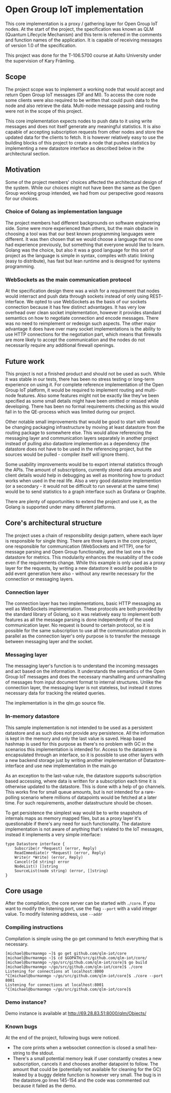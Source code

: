 Open Group IoT implementation
===
This core implementation is a proxy / gathering layer for Open Group IoT nodes. At the start of the project, the specification was known as QLM (Quantum Lifecycle Mechanism) and this term is referred in the comments and function names of the application. It is capable of receiving messages of version 1.0 of the specification.

This project was done for the T-106.5700 course at Aalto University under the supervision of Kary Främling. 

## Scope

The project scope was to implement a working node that would accept and return Open Group IoT messages (DF and MI). To access the core node some clients were also required to be written that could push data to the node and also retrieve the data. Multi-node message passing and routing were not in the scope of this project.

This core implementation expects nodes to push data to it using write messages and does not itself generate any meaningful statistics. It is also capable of accepting subscription requests from other nodes and store the updated data for the clients to fetch. It is however relatively easy to use the building blocks of this project to create a node that pushes statistics by implementing a new datastore interface as described below in the architectural section. 

## Motivation

Some of the project members' choices affected the architectural design of the system. While our choices might not have been the same as the Open Group working group intended, we had from our perspective good reasons for our choices.

### Choice of Golang as implementation language

The project members had different backgrounds on software engineering side. Some were more experienced than others, but the main obstacle in choosing a tool was that our best known programming languages were different. It was then chosen that we would choose a language that no one had experience previously, but something that everyone would like to learn. Golang was the choice, but also it was a good language for this sort of project as the language is simple in syntax, compiles with static linking (easy to distribute), has fast but lean runtime and is designed for systems programming.

### WebSockets as the main communication protocol

At the specification design there was a wish for a requirement that nodes would interract and push data through sockets instead of only using REST-interface. We opted to use WebSockets as the basis of our sockets connection because it has few distinct advantages. It has very low overhead over clean socket implementation, however it provides standard semantics on how to negotiate connection and encode messages. There was no need to reimplement or redesign such aspects. The other major advantage it does have over many socket implementations is the ability to use HTTP connections for the negotiation part, which means that firewalls are more likely to accept the communication and the nodes do not necessarily require any additional firewall openings.

## Future work

This project is not a finished product and should not be used as such. While it was stable in our tests, there has been no stress testing or long-term experience on using it. For complete reference implementation of the Open Group IoT platform, it would be required to implement routing and multi-node features. Also some features might not be exactly like they've been specified as some small details might have been omitted or missed while developing. There has been no formal requirements checking as this would fall in to the QE-process which was limited during our project.

Other notable small improvements that would be good to start with would be changing packaging infrastructure by moving at least datastore from the routing package to somewhere else. This would allow referencing the messaging layer and communication layers separately in another project instead of pulling also datastore implemention as a dependency (the datastore does not have to be used in the referencing project, but the sources would be pulled - compiler itself will ignore them).

Some usability improvements would be to export internal statistics through the APIs. The amount of subscriptions, currently stored data amounts and client details would help in debugging as well as monitoring how to product works when used in the real life. Also a very good datastore implemention (or a secondary - it would not be difficult to run several at the same time) would be to send statistics to a graph interface such as Grafana or Graphite.

There are plenty of opportunities to extend the project and use it, as the Golang is supported under many different platforms. 

## Core's architectural structure

The project uses a chain of responsibility design pattern, where each layer is responsible for single thing. There are three layers in the core project, one responsible for communication (WebSockets and HTTP), one for message parsing and Open Group functionality, and the last one is the datastore for metrics. This modularity enhances the reusability of the code even if the requirements change. While this example is only used as a proxy layer for the requests, by writing a new datastore it would be possible to add event generation here also - without any rewrite necessary for the connection or messaging layers.

### Connection layer

The connection layer has two implementations, basic HTTP messaging as well as WebSockets implementation. These protocols are both provided by the standard library of Golang, so it was relatively easy to implement both features as all the message parsing is done independently of the used communication layer. No request is bound to certain protocol, so it is possible for the same subscription to use all the communication protocols in parallel as the connection layer's only purpose is to transfer the message between messaging layer and the socket.

### Messaging layer

The messaging layer's function is to understand the incoming messages and act based on the information. It understands the semantics of the Open Group IoT messages and does the necessary marshalling and unmarshalling of messages from input document format to internal structures. Unlike the connection layer, the messaging layer is not stateless, but instead it stores necessary data for tracking the related queries. 

The implementation is in the qlm.go source file.

### In-memory datastore

This sample implementation is not intended to be used as a persistent datastore and as such does not provide any persistence. All the information is kept in the memory and only the last value is saved. Heap based hashmap is used for this purpose as there's no problem with GC in the scenarios this implementation is intended for. Access to the datastore is encapsulated through an interface, so it is possible to use other layers with a new backend storage just by writing another implementation of Datastore-interface and use new implementation in the main.go

As an exception to the last-value rule, the datastore supports subscription based accessing, where data is written for a subscription each time it is otherwise updated to the datastore. This is done with a help of go channels. This works fine for small queue amounts, but is not intended for a rare-polling scenario where millions of datapoints would be fetched at a later time. For such requirements, another datastructure should be chosen. 

To get persistence the simplest way would be to write snapshots of internals maps as memory mapped files, but as a proxy layer it's questionable if there's any need for such functionality. The datastore implementation is not aware of anything that's related to the IoT messages, instead it implements a very simple interface:

```golang
type Datastore interface {
	Subscribe(r *Request) (error, Reply)
	ReadImmediate(r *Request) (error, Reply)
	Write(r *Write) (error, Reply)
	Cancel(rId string) error
	NodeList() []string
	SourceList(node string) (error, []string)
}
```

## Core usage

After the compilation, the core server can be started with ```./core```. If you want to modify the listening port, use the flag ```--port``` with a valid integer value. To modify listening address, use ```--addr```

### Compiling instructions

Compilation is simple using the go get command to fetch everything that is necessary.

```
[michael@burmanmgo ~]$ go get github.com/qlm-iot/core
[michael@burmanmgo ~]$ cd $GOPATH/src/github.com/qlm-iot/core/
[michael@burmanmgo ~/go/src/github.com/qlm-iot/core]$ go build
[michael@burmanmgo ~/go/src/github.com/qlm-iot/core]$ ./core
Listening for connections at localhost:8000
^C[michael@burmanmgo ~/go/src/github.com/qlm-iot/core]$ ./core --port 8001
Listening for connections at localhost:8001
^C[michael@burmanmgo ~/go/src/github.com/qlm-iot/core]$
```

### Demo instance?

Demo instance is available at http://69.28.83.51:8000/qlm/Objects/

### Known bugs

At the end of the project, following bugs were noticed.

* The core prints when a websocket connection is closed a small hex-string to the stdout.
* There's a small potential memory leak if user constantly creates a new subscription, cancels it and chooses another datapoint to follow. The amount that could be (potentially not available for cleaning for the GC) leaked by a buggy delete function is however very small. The bug is in the datastore.go lines 145-154 and the code was commented out because it failed as the demo. 
